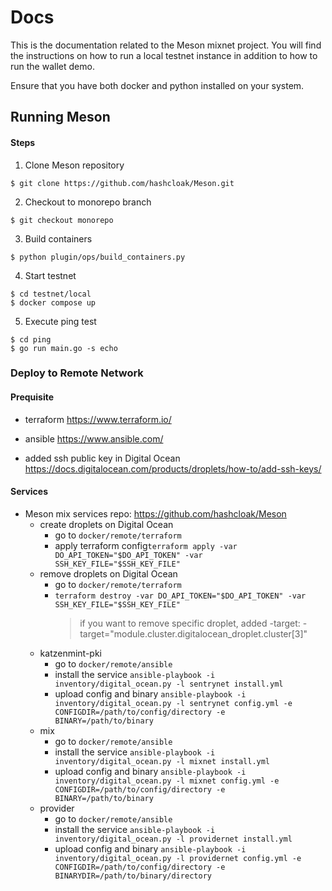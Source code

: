 # Docs
This is the documentation related to the Meson mixnet project. 
You will find the instructions on how to run a local testnet instance in addition to how to run the wallet demo.

Ensure that you have both docker and python installed on your system.

## Running Meson

#### Steps
1. Clone Meson repository
```
$ git clone https://github.com/hashcloak/Meson.git
```

2. Checkout to monorepo branch
```
$ git checkout monorepo
```

3. Build containers
```
$ python plugin/ops/build_containers.py
```

4. Start testnet
```
$ cd testnet/local
$ docker compose up
```

5. Execute ping test
```
$ cd ping
$ go run main.go -s echo
```

### Deploy to Remote Network

#### Prequisite
* terraform
https://www.terraform.io/

* ansible
https://www.ansible.com/

* added ssh public key in Digital Ocean
https://docs.digitalocean.com/products/droplets/how-to/add-ssh-keys/

#### Services

* Meson mix services
repo: https://github.com/hashcloak/Meson
    * create droplets on Digital Ocean
        * go to `docker/remote/terraform`
        * apply terraform config`terraform apply -var DO_API_TOKEN="$DO_API_TOKEN" -var SSH_KEY_FILE="$SSH_KEY_FILE"`
    * remove droplets on Digital Ocean
        * go to `docker/remote/terraform`
        * `terraform destroy -var DO_API_TOKEN="$DO_API_TOKEN" -var SSH_KEY_FILE="$SSH_KEY_FILE"`
            > if you want to remove specific droplet, added -target: -target="module.cluster.digitalocean_droplet.cluster[3]"
    * katzenmint-pki
        * go to `docker/remote/ansible`
        * install the service `ansible-playbook -i inventory/digital_ocean.py -l sentrynet install.yml`
        * upload config and binary `ansible-playbook -i inventory/digital_ocean.py -l sentrynet config.yml -e CONFIGDIR=/path/to/config/directory -e BINARY=/path/to/binary`
    * mix
        * go to `docker/remote/ansible`
        * install the service `ansible-playbook -i inventory/digital_ocean.py -l mixnet install.yml`
        * upload config and binary `ansible-playbook -i inventory/digital_ocean.py -l mixnet config.yml -e CONFIGDIR=/path/to/config/directory -e BINARY=/path/to/binary`
    * provider
        * go to `docker/remote/ansible`
        * install the service `ansible-playbook -i inventory/digital_ocean.py -l providernet install.yml`
        * upload config and binary `ansible-playbook -i inventory/digital_ocean.py -l providernet config.yml -e CONFIGDIR=/path/to/config/directory -e BINARYDIR=/path/to/binary/directory`
